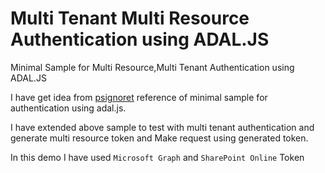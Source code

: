 # Multi Tenant Multi Resource Authentication using ADAL.JS
Minimal Sample for Multi Resource,Multi Tenant Authentication using ADAL.JS

I have get idea from [psignoret](https://gist.github.com/psignoret/50e88652ae5cb6cc157c09857e3ba87f) reference of minimal sample for authentication using adal.js.

I have extended above sample to test with multi tenant authentication and generate multi resource token and Make request using generated token.

In this demo I have used `Microsoft Graph` and `SharePoint Online` Token
